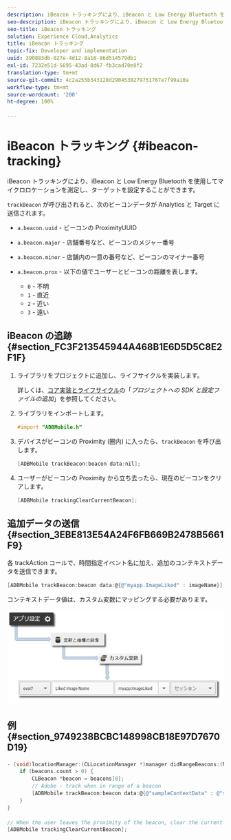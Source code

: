 ```yaml
---
description: iBeacon トラッキングにより、iBeacon と Low Energy Bluetooth を使用してマイクロロケーションを測定し、ターゲットを設定することができます。
seo-description: iBeacon トラッキングにより、iBeacon と Low Energy Bluetooth を使用してマイクロロケーションを測定し、ターゲットを設定することができます。
seo-title: iBeacon トラッキング
solution: Experience Cloud,Analytics
title: iBeacon トラッキング
topic-fix: Developer and implementation
uuid: 390883db-027e-4d12-8a16-86d514579db1
exl-id: 7232e51d-5695-43ad-8d67-fb3cad70e8f2
translation-type: tm+mt
source-git-commit: 4c2a255b343128d2904530279751767e7f99a10a
workflow-type: tm+mt
source-wordcount: '200'
ht-degree: 100%

---
```


# iBeacon トラッキング {#ibeacon-tracking}

iBeacon トラッキングにより、iBeacon と Low Energy Bluetooth を使用してマイクロロケーションを測定し、ターゲットを設定することができます。

`trackBeacon` が呼び出されると、次のビーコンデータが Analytics と Target に送信されます。

* `a.beacon.uuid` - ビーコンの ProximityUUID
* `a.beacon.major` - 店舗番号など、ビーコンのメジャー番号
* `a.beacon.minor` - 店舗内の一意の番号など、ビーコンのマイナー番号
* `a.beacon.prox` - 以下の値でユーザーとビーコンの距離を表します。

   * `0` - 不明
   * `1` - 直近
   * `2` - 近い
   * `3` - 遠い

## iBeacon の追跡 {#section_FC3F213545944A468B1E6D5D5C8E2F1F}

1. ライブラリをプロジェクトに追加し、ライフサイクルを実装します。

   詳しくは、[コア実装とライフサイクル](/help/ios/getting-started/dev-qs.md)の「*プロジェクトへの SDK と設定ファイルの追加*」を参照してください。
1. ライブラリをインポートします。

   ```objective-c
   #import "ADBMobile.h"
   ```

1. デバイスがビーコンの Proximity (圏内) に入ったら、`trackBeacon` を呼び出します。

   ```objective-c
   [ADBMobile trackBeacon:beacon data:nil];
   ```

1. ユーザーがビーコンの Proximity から立ち去ったら、現在のビーコンをクリアします。

   ```objective-c
   [ADBMobile trackingClearCurrentBeacon];
   ```

## 追加データの送信 {#section_3EBE813E54A24F6FB669B2478B5661F9}

各 trackAction コールで、時間指定イベント名に加え、追加のコンテキストデータを送信できます。

```objective-c
[ADBMobile trackBeacon:beacon data:@{@"myapp.ImageLiked" : imageName}];
```

コンテキストデータ値は、カスタム変数にマッピングする必要があります。

![](assets/map-variable-context-ltv.png)

## 例 {#section_9749238BCBC148998CB18E97D7670D19}

```objective-c
- (void)locationManager:(CLLocationManager *)manager didRangeBeacons:(NSArray *)beacons inRegion:(CLBeaconRegion *)region { 
    if (beacons.count > 0) { 
        CLBeacon *beacon = beacons[0]; 
        // Adobe - track when in range of a beacon 
        [ADBMobile trackBeacon:beacon data:@{@"sampleContextData" : @"sampleContextDataVal"}]; 
    } 
} 
 
// When the user leaves the proximity of the beacon, clear the current beacon 
[ADBMobile trackingClearCurrentBeacon];
```
